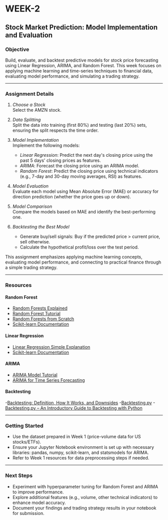 # WEEK-2

## Stock Market Prediction: Model Implementation and Evaluation

### Objective

Build, evaluate, and backtest predictive models for stock price forecasting using Linear Regression, ARIMA, and Random Forest. This week focuses on applying machine learning and time-series techniques to financial data, evaluating model performance, and simulating a trading strategy.

---

### Assignment Details

1. _Choose a Stock_  
   Select the AMZN stock.

2. _Data Splitting_  
   Split the data into training (first 80%) and testing (last 20%) sets, ensuring the split respects the time order.

3. _Model Implementation_  
   Implement the following models:

   - _Linear Regression_: Predict the next day's closing price using the past 5 days' closing prices as features.
   - _ARIMA_: Forecast the closing price using an ARIMA model.
   - _Random Forest_: Predict the closing price using technical indicators (e.g., 7-day and 30-day moving averages, RSI) as features.

4. _Model Evaluation_  
   Evaluate each model using Mean Absolute Error (MAE) or accuracy for direction prediction (whether the price goes up or down).

5. _Model Comparison_  
   Compare the models based on MAE and identify the best-performing one.

6. _Backtesting the Best Model_
   - Generate buy/sell signals: Buy if the predicted price > current price, sell otherwise.
   - Calculate the hypothetical profit/loss over the test period.

This assignment emphasizes applying machine learning concepts, evaluating model performance, and connecting to practical finance through a simple trading strategy.

---

### Resources

#### Random Forest

- [Random Forests Explained](https://youtu.be/J4Wdy0Wc_xQ?si=8OVWyvlE-ajtyVp4)
- [Random Forest Tutorial](https://youtu.be/sQ870aTKqiM?si=mu-ZeAH3v0AYRZ7E)
- [Random Forests from Scratch](https://carbonati.github.io/posts/random-forests-from-scratch/)
- [Scikit-learn Documentation](https://scikit-learn.org/stable/)

#### Linear Regression

- [Linear Regression Simple Explanation](https://pujappathak.medium.com/linear-regression-simple-explanation-with-example-fba51b2c181d)
- [Scikit-learn Documentation](https://scikit-learn.org/stable/)

#### ARIMA

- [ARIMA Model Tutorial](https://youtu.be/-_2wOrEuFaM?si=xs2CKZycVD16QImp)
- [ARIMA for Time Series Forecasting](https://youtu.be/nK_jMFdSTZ8?si=NPvPWJa0_PbzztfH)

#### Backtesting 
-[Backtesting: Definition, How It Works, and Downsides](https://www.investopedia.com/terms/b/backtesting.asp?utm_source=chatgpt.com)
-[Backtesting.py](https://kernc.github.io/backtesting.py/doc/backtesting/#gsc.tab=0)
-[Backtesting.py – An Introductory Guide to Backtesting with Python](https://algotrading101.com/learn/backtesting-py-guide/?utm_source=chatgpt.com)

---

### Getting Started

- Use the dataset prepared in Week 1 (price-volume data for US stocks/ETFs).
- Ensure your Jupyter Notebook environment is set up with necessary libraries: pandas, numpy, scikit-learn, and statsmodels for ARIMA.
- Refer to Week 1 resources for data preprocessing steps if needed.

---

### Next Steps

- Experiment with hyperparameter tuning for Random Forest and ARIMA to improve performance.
- Explore additional features (e.g., volume, other technical indicators) to enhance model accuracy.
- Document your findings and trading strategy results in your notebook for submission.
